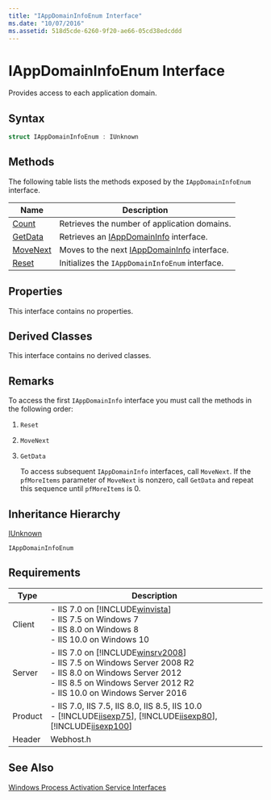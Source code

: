 ```yaml
---
title: "IAppDomainInfoEnum Interface"
ms.date: "10/07/2016"
ms.assetid: 518d5cde-6260-9f20-ae66-05cd38edcddd
---
```

# IAppDomainInfoEnum Interface

Provides access to each application domain.  
  
## Syntax  
  
```cpp  
struct IAppDomainInfoEnum : IUnknown  
```  
  
## Methods  

 The following table lists the methods exposed by the `IAppDomainInfoEnum` interface.  
  
|Name|Description|  
|----------|-----------------|  
|[Count](../../web-development-reference/native-code-api-reference/iappdomaininfoenum-count-method.md)|Retrieves the number of application domains.|  
|[GetData](../../web-development-reference/native-code-api-reference/iappdomaininfoenum-getdata-method.md)|Retrieves an [IAppDomainInfo](../../web-development-reference/native-code-api-reference/iappdomaininfo-interface.md) interface.|  
|[MoveNext](../../web-development-reference/native-code-api-reference/iappdomaininfoenum-movenext-method.md)|Moves to the next [IAppDomainInfo](../../web-development-reference/native-code-api-reference/iappdomaininfo-interface.md) interface.|  
|[Reset](../../web-development-reference/native-code-api-reference/iappdomaininfoenum-reset-method.md)|Initializes the `IAppDomainInfoEnum` interface.|  
  
## Properties  

 This interface contains no properties.  
  
## Derived Classes  

 This interface contains no derived classes.  
  
## Remarks  

 To access the first `IAppDomainInfo` interface you must call the methods in the following order:  
  
1. `Reset`  
  
2. `MoveNext`  
  
3. `GetData`  
  
   To access subsequent `IAppDomainInfo` interfaces, call `MoveNext`. If the `pfMoreItems` parameter of `MoveNext` is nonzero, call `GetData` and repeat this sequence until `pfMoreItems` is 0.  
  
## Inheritance Hierarchy  

 [IUnknown](https://go.microsoft.com/fwlink/?LinkId=55951)  
  
 `IAppDomainInfoEnum`  
  
## Requirements  
  
|Type|Description|  
|----------|-----------------|  
|Client|-   IIS 7.0 on [!INCLUDE[winvista](../../wmi-provider/includes/winvista-md.md)]<br />-   IIS 7.5 on Windows 7<br />-   IIS 8.0 on Windows 8<br />-   IIS 10.0 on Windows 10|  
|Server|-   IIS 7.0 on [!INCLUDE[winsrv2008](../../wmi-provider/includes/winsrv2008-md.md)]<br />-   IIS 7.5 on Windows Server 2008 R2<br />-   IIS 8.0 on Windows Server 2012<br />-   IIS 8.5 on Windows Server 2012 R2<br />-   IIS 10.0 on Windows Server 2016|  
|Product|-   IIS 7.0, IIS 7.5, IIS 8.0, IIS 8.5, IIS 10.0<br />-   [!INCLUDE[iisexp75](../../web-development-reference/native-code-api-reference/includes/iisexp75-md.md)], [!INCLUDE[iisexp80](../../web-development-reference/native-code-api-reference/includes/iisexp80-md.md)], [!INCLUDE[iisexp100](../../web-development-reference/native-code-api-reference/includes/iisexp100-md.md)]|  
|Header|Webhost.h|  
  
## See Also  

 [Windows Process Activation Service Interfaces](../../web-development-reference/native-code-api-reference/windows-process-activation-service-interfaces.md)
